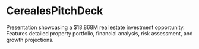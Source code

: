 # CerealesPitchDeck
Presentation showcasing a $18.868M real estate investment opportunity. Features detailed property portfolio, financial analysis, risk assessment, and growth projections.
